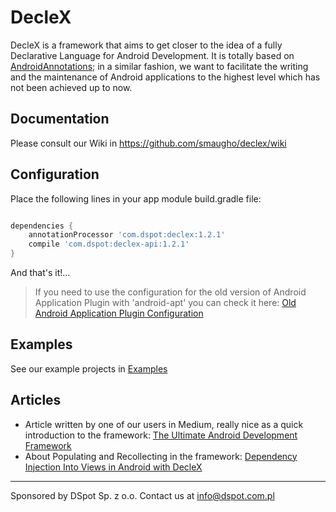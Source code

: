 # DecleX

DecleX is a framework that aims to get closer to the idea of a fully Declarative Language for Android Development. 
It is totally based on <a href="https://github.com/excilys/androidannotations/wiki" target="_blank">AndroidAnnotations</a>; in a similar fashion, we want to facilitate the writing and the maintenance of 
Android applications to the highest level which has not been achieved up to now.


## Documentation

Please consult our Wiki in https://github.com/smaugho/declex/wiki

## Configuration

Place the following lines in your app module build.gradle file:

```gradle

dependencies {
    annotationProcessor 'com.dspot:declex:1.2.1'
    compile 'com.dspot:declex-api:1.2.1'
}

```

And that's it!...

>If you need to use the configuration for the old version of Android Application Plugin with 'android-apt' you can check it here: [Old Android Application Plugin Configuration](android_application_old.md)

## Examples

See our example projects in [Examples](https://github.com/smaugho/declex/wiki/Examples)

## Articles

 * Article written by one of our users in Medium, really nice as a quick introduction to the framework: [The Ultimate Android Development Framework](https://android.jlelse.eu/the-ultimate-android-development-framework-f4382677e0c6#.hgzs2jiqs)
 * About Populating and Recollecting in the framework: [Dependency Injection Into Views in Android with DecleX](https://medium.com/@smaugho/dependency-injection-into-views-in-android-with-declex-5e7b6537c3a2)

-----------
Sponsored by DSpot Sp. z o.o. Contact us at info@dspot.com.pl
